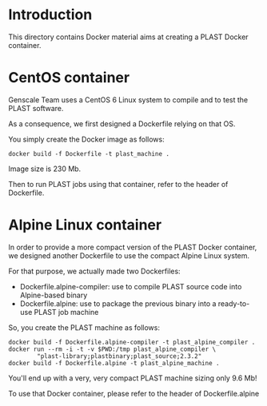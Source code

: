 # Introduction

This directory contains Docker material aims at creating a PLAST Docker container.

# CentOS container

Genscale Team uses a CentOS 6 Linux system to compile and to test the PLAST software.

As a consequence, we first designed a Dockerfile relying on that OS. 

You simply create the Docker image as follows:

    docker build -f Dockerfile -t plast_machine .

Image size is 230 Mb.

Then to run PLAST jobs using that container, refer to the header of Dockerfile.

# Alpine Linux container

In order to provide a more compact version of the PLAST Docker container, we designed another Dockerfile to use the compact Alpine Linux system.

For that purpose, we actually made two Dockerfiles:

* Dockerfile.alpine-compiler: use to compile PLAST source code into Alpine-based binary
* Dockerfile.alpine: use to package the previous binary into a ready-to-use PLAST job machine

So, you create the PLAST machine as follows:

    docker build -f Dockerfile.alpine-compiler -t plast_alpine_compiler .
    docker run --rm -i -t -v $PWD:/tmp plast_alpine_compiler \
            "plast-library;plastbinary;plast_source;2.3.2"
    docker build -f Dockerfile.alpine -t plast_alpine_machine .

You'll end up with a very, very compact PLAST machine sizing only 9.6 Mb!

To use that Docker container, please refer to the header of Dockerfile.alpine

 
